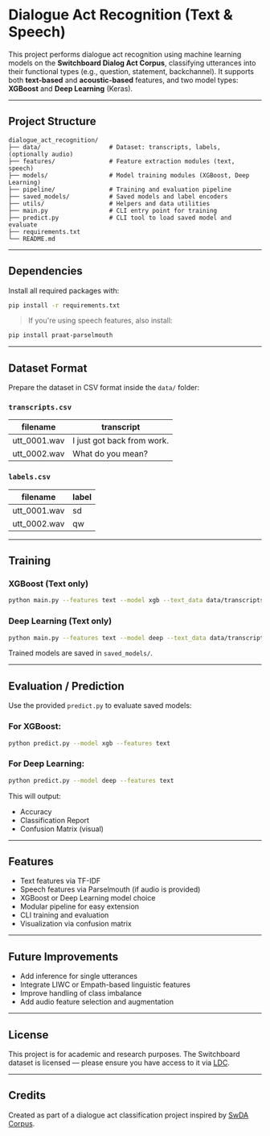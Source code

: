 # Dialogue Act Recognition (Text & Speech)

This project performs dialogue act recognition using machine learning models on the **Switchboard Dialog Act Corpus**, classifying utterances into their functional types (e.g., question, statement, backchannel). It supports both **text-based** and **acoustic-based** features, and two model types: **XGBoost** and **Deep Learning** (Keras).

---

## Project Structure

```
dialogue_act_recognition/
├── data/                   # Dataset: transcripts, labels, (optionally audio)
├── features/               # Feature extraction modules (text, speech)
├── models/                 # Model training modules (XGBoost, Deep Learning)
├── pipeline/               # Training and evaluation pipeline
├── saved_models/           # Saved models and label encoders
├── utils/                  # Helpers and data utilities
├── main.py                 # CLI entry point for training
├── predict.py              # CLI tool to load saved model and evaluate
├── requirements.txt
└── README.md
```

---

## Dependencies

Install all required packages with:

```bash
pip install -r requirements.txt
```

> If you're using speech features, also install:
```bash
pip install praat-parselmouth
```

---

## Dataset Format

Prepare the dataset in CSV format inside the `data/` folder:

### `transcripts.csv`
| filename    | transcript             |
|-------------|-------------------------|
| utt_0001.wav | I just got back from work. |
| utt_0002.wav | What do you mean?        |

### `labels.csv`
| filename    | label     |
|-------------|-----------|
| utt_0001.wav | sd        |
| utt_0002.wav | qw        |

---

## Training

### XGBoost (Text only)
```bash
python main.py --features text --model xgb --text_data data/transcripts.csv --labels data/labels.csv
```

### Deep Learning (Text only)
```bash
python main.py --features text --model deep --text_data data/transcripts.csv --labels data/labels.csv
```

Trained models are saved in `saved_models/`.

---

## Evaluation / Prediction

Use the provided `predict.py` to evaluate saved models:

### For XGBoost:
```bash
python predict.py --model xgb --features text
```

### For Deep Learning:
```bash
python predict.py --model deep --features text
```

This will output:
- Accuracy
- Classification Report
- Confusion Matrix (visual)

---

## Features

- Text features via TF-IDF
- Speech features via Parselmouth (if audio is provided)
- XGBoost or Deep Learning model choice
- Modular pipeline for easy extension
- CLI training and evaluation
- Visualization via confusion matrix

---

## Future Improvements

- Add inference for single utterances
- Integrate LIWC or Empath-based linguistic features
- Improve handling of class imbalance
- Add audio feature selection and augmentation

---

## License

This project is for academic and research purposes. The Switchboard dataset is licensed — please ensure you have access to it via [LDC](https://catalog.ldc.upenn.edu/LDC97T03).

---

## Credits

Created as part of a dialogue act classification project inspired by [SwDA Corpus](https://catalog.ldc.upenn.edu/LDC97T03).
